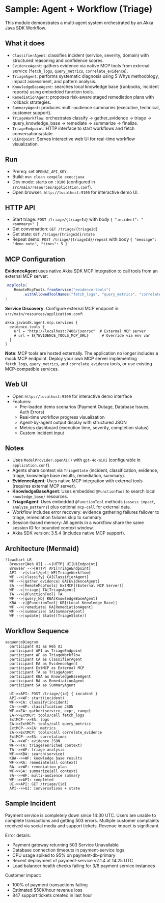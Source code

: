 # Sample: Agent + Workflow (Triage)

This module demonstrates a multi‑agent system orchestrated by an Akka Java SDK Workflow.

## What it does
- `ClassifierAgent`: classifies incident (service, severity, domain) with structured reasoning and confidence scores.
- `EvidenceAgent`: gathers evidence via native MCP tools from external service (`fetch_logs`, `query_metrics`, `correlate_evidence`).
- `TriageAgent`: performs systematic diagnosis using 5 Whys methodology, impact assessment, and pattern analysis.
- `KnowledgeBaseAgent`: searches local knowledge base (runbooks, incident reports) using embedded function tools.
- `RemediationAgent`: proposes risk-aware staged remediation plans with rollback strategies.
- `SummaryAgent`: produces multi-audience summaries (executive, technical, customer support).
- `TriageWorkflow`: orchestrates classify → gather_evidence → triage → query_knowledge_base → remediate → summarize → finalize.
- `TriageEndpoint`: HTTP interface to start workflows and fetch conversations/state.
- `UiEndpoint`: Serves interactive web UI for real-time workflow visualization.

## Run
- Prereq: set `OPENAI_API_KEY`.
- Build: `mvn clean compile exec:java`
- Dev mode: starts on `:9100` (configured in `src/main/resources/application.conf`).
- Open browser: `http://localhost:9100` for interactive demo UI.

## HTTP API
- Start triage: `POST /triage/{triageId}` with body `{ "incident": "<summary>" }`
- Get conversation: `GET /triage/{triageId}`
- Get state: `GET /triage/{triageId}/state`
- Repeat demo: `POST /triage/{triageId}/repeat` with body `{ "message": "demo note", "times": 5 }`

## MCP Configuration

**EvidenceAgent** uses native Akka SDK MCP integration to call tools from an external MCP server:

```java
.mcpTools(
    RemoteMcpTools.fromService("evidence-tools")
        .withAllowedToolNames("fetch_logs", "query_metrics", "correlate_evidence")
)
```

**Service Discovery**: Configure external MCP endpoint in `src/main/resources/application.conf`:

```hocon
akka.javasdk.agent.mcp.services {
  evidence-tools {
    url = "http://localhost:7400/jsonrpc"  # External MCP server
    # url = ${?EVIDENCE_TOOLS_MCP_URL}      # Override via env var
  }
}
```

**Note**: MCP tools are hosted externally. The application no longer includes a mock MCP endpoint. Deploy your own MCP server implementing `fetch_logs`, `query_metrics`, and `correlate_evidence` tools, or use existing MCP-compatible services.

## Web UI
- Open `http://localhost:9100` for interactive demo interface
- Features:
  - Pre-loaded demo scenarios (Payment Outage, Database Issues, Auth Errors)
  - Real-time workflow progress visualization
  - Agent-by-agent output display with structured JSON
  - Metrics dashboard (execution time, severity, completion status)
  - Custom incident input

## Notes
- Uses `ModelProvider.openAi()` with `gpt-4o-mini` (configurable in `application.conf`).
- Agents share context via `TriageState` (incident, classification, evidence, triage, knowledge base results, remediation, summary).
- **EvidenceAgent**: Uses native MCP integration with external tools (requires external MCP server).
- **KnowledgeBaseAgent**: Uses embedded `@FunctionTool` to search local `knowledge_base/` resources.
- **TriageAgent**: Uses embedded `@FunctionTool` methods (`assess_impact`, `analyze_patterns`) plus optional `mcp-call` for external data.
- Workflow includes error recovery: evidence gathering failures failover to triage, remediation failures skip to summary.
- Session-based memory: All agents in a workflow share the same session ID for bounded context window.
- Akka SDK version: 3.5.4 (includes native MCP support).

## Architecture (Mermaid)

```mermaid
flowchart LR
  Browser[Web UI] -->|HTTP| UI[UiEndpoint]
  Browser -->|HTTP| API[TriageEndpoint]
  API -->|start/get| WF[TriageWorkflow]
  WF -->|classify| CA[ClassifierAgent]
  WF -->|gather_evidence| EA[EvidenceAgent]
  EA -->|RemoteMcpTools| ExtMCP[(External MCP Server)]
  WF -->|triage| TA[TriageAgent]
  TA -->|@FunctionTool| TA
  WF -->|query_kb| KBA[KnowledgeBaseAgent]
  KBA -->|@FunctionTool| KB[(Local Knowledge Base)]
  WF -->|remediate| RA[RemediationAgent]
  WF -->|summarize| SA[SummaryAgent]
  WF -->|update| State[(TriageState)]
```

## Workflow Sequence

```mermaid
sequenceDiagram
  participant UI as Web UI
  participant API as TriageEndpoint
  participant WF as TriageWorkflow
  participant CA as ClassifierAgent
  participant EA as EvidenceAgent
  participant ExtMCP as External MCP
  participant TA as TriageAgent
  participant KBA as KnowledgeBaseAgent
  participant RA as RemediationAgent
  participant SA as SummaryAgent

  UI->>API: POST /triage/{id} { incident }
  API->>WF: start(incident)
  WF->>CA: classify(incident)
  CA-->>WF: classification JSON
  WF->>EA: gather(service, expr, range)
  EA->>ExtMCP: tools/call fetch_logs
  ExtMCP-->>EA: logs
  EA->>ExtMCP: tools/call query_metrics
  ExtMCP-->>EA: metrics
  EA->>ExtMCP: tools/call correlate_evidence
  ExtMCP-->>EA: correlations
  EA-->>WF: evidence JSON
  WF->>TA: triage(enriched context)
  TA-->>WF: triage analysis
  WF->>KBA: search(service)
  KBA-->>WF: knowledge base results
  WF->>RA: remediate(all context)
  RA-->>WF: remediation plan
  WF->>SA: summarize(all context)
  SA-->>WF: multi-audience summary
  WF-->>API: completed
  UI->>API: GET /triage/{id}
  API-->>UI: conversations + state
```


## Sample Incident

Payment service is completely down since 14:30 UTC. Users are unable to complete transactions and getting 503 errors. Multiple customer complaints received via social media and support tickets. Revenue impact is significant.

Error details:
- Payment gateway returning 503 Service Unavailable
- Database connection timeouts in payment-service logs  
- CPU usage spiked to 95% on payment-db-primary
- Recent deployment of payment-service v2.1.4 at 14:25 UTC
- Load balancer health checks failing for 3/6 payment service instances

Customer impact: 
- 100% of payment transactions failing
- Estimated $50K/hour revenue loss
- 847 support tickets created in last hour
